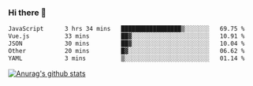 ### Hi there 👋



<!--
**webB1an/webB1an** is a ✨ _special_ ✨ repository because its `README.md` (this file) appears on your GitHub profile.

Here are some ideas to get you started:

- 🔭 I’m currently working on ...
- 🌱 I’m currently learning ...
- 👯 I’m looking to collaborate on ...
- 🤔 I’m looking for help with ...
- 💬 Ask me about ...
- 📫 How to reach me: ...
- 😄 Pronouns: ...
- ⚡ Fun fact: ...
-->

<!--START_SECTION:waka-->

```txt
JavaScript      3 hrs 34 mins   █████████████████▒░░░░░░░   69.75 %
Vue.js          33 mins         ██▓░░░░░░░░░░░░░░░░░░░░░░   10.91 %
JSON            30 mins         ██▓░░░░░░░░░░░░░░░░░░░░░░   10.04 %
Other           20 mins         █▓░░░░░░░░░░░░░░░░░░░░░░░   06.62 %
YAML            3 mins          ▒░░░░░░░░░░░░░░░░░░░░░░░░   01.14 %
```

<!--END_SECTION:waka-->


[![Anurag's github stats](https://github-readme-stats.vercel.app/api?username=webB1an&show_icons=true&theme=radical)](https://github.com/anuraghazra/github-readme-stats)

